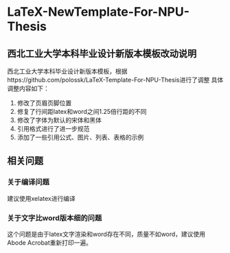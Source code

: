 # LaTeX-NewTemplate-For-NPU-Thesis
## 西北工业大学本科毕业设计新版本模板改动说明
 西北工业大学本科毕业设计新版本模板，根据https://github.com/polossk/LaTeX-Template-For-NPU-Thesis进行了调整
具体调整内容如下：
1. 修改了页眉页脚位置
2. 修复了行间距latex和word之间1.25倍行距的不同
3. 修改了字体为默认的宋体和黑体
4. 引用格式进行了进一步规范
5. 添加了一些引用公式、图片、列表、表格的示例

## 相关问题
### 关于编译问题
建议使用xelatex进行编译
### 关于文字比word版本细的问题
这个问题是由于latex文字渲染和word存在不同，质量不如word，建议使用Abode Acrobat重新打印一遍。
